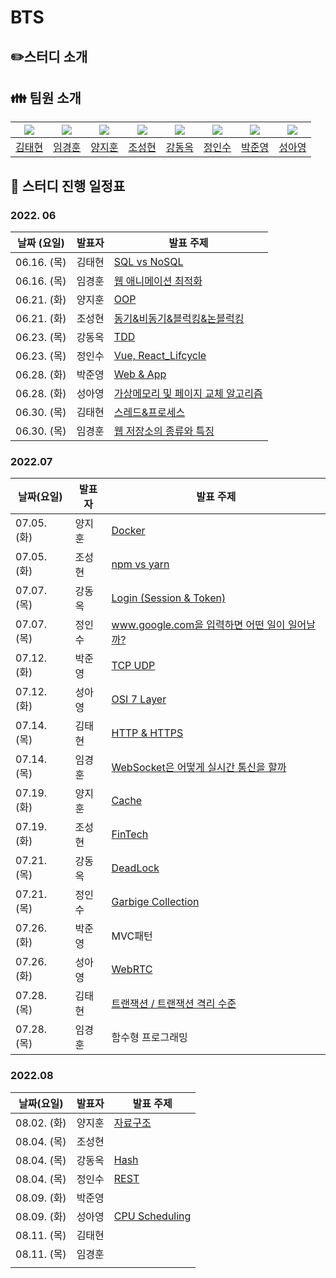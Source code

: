 # BTS

## :pencil2:스터디 소개



## :family: 팀원 소개

| [![](https://avatars.githubusercontent.com/u/87456669?v=4)](https://github.com/xogxog) | [![](https://avatars.githubusercontent.com/u/87609664?v=4)](https://github.com/KyounghoonLim) | [![](https://avatars.githubusercontent.com/u/82459236?v=4)](https://github.com/kkobug) | [![](https://avatars.githubusercontent.com/u/87457031?v=4)](https://github.com/Sungtong1) | [![](https://avatars.githubusercontent.com/u/83068484?v=4)](https://github.com/okdongdong) | [![](https://avatars.githubusercontent.com/u/87456683?v=4)](https://github.com/Jeonginsus) | [![](https://avatars.githubusercontent.com/u/87454934?v=4)](https://github.com/JUNYOUNG31) | [![](https://avatars.githubusercontent.com/u/55776650?v=4)](https://github.com/Sungayoung) |
| :----------------------------------------------------------: | :----------------------------------------------------------: | :----------------------------------------------------------: | :----------------------------------------------------------: | :----------------------------------------------------------: | :----------------------------------------------------------: | :----------------------------------------------------------: | :----------------------------------------------------------: |
|             [김태현](https://github.com/xogxog)              |          [임경훈](https://github.com/KyounghoonLim)          |             [양지훈](https://github.com/kkobug)              |            [조성현](https://github.com/Sungtong1)            |           [강동옥](https://github.com/okdongdong)            |           [정인수](https://github.com/Jeonginsus)            |           [박준영](https://github.com/JUNYOUNG31)            |           [성아영](https://github.com/Sungayoung)            |



## 📅 스터디 진행 일정표

### 2022. 06

| 날짜 (요일) | 발표자 | 발표 주제                                                    |
| ----------- | ------ | ------------------------------------------------------------ |
| 06.16. (목) | 김태현 | [SQL vs NoSQL](https://github.com/kkobug/BTS/blob/main/DataBase/SQL_NoSQL.md) |
| 06.16. (목) | 임경훈 | [웹 애니메이션 최적화](https://github.com/kkobug/BTS/blob/main/FrontEnd/%EC%9B%B9%20%EC%95%A0%EB%8B%88%EB%A9%94%EC%9D%B4%EC%85%98%20%EC%B5%9C%EC%A0%81%ED%99%94/%EC%9B%B9%20%EC%95%A0%EB%8B%88%EB%A9%94%EC%9D%B4%EC%85%98%20%EC%B5%9C%EC%A0%81%ED%99%94.md) |
| 06.21. (화) | 양지훈 | [OOP](https://github.com/kkobug/BTS/tree/main/Programming/OOP) |
| 06.21. (화) | 조성현 | [동기&비동기&블럭킹&논블럭킹](https://github.com/kkobug/BTS/blob/main/FrontEnd/%EB%8F%99%EA%B8%B0%20%26%20%EB%B9%84%EB%8F%99%EA%B8%B0%20%EB%B8%94%EB%9F%AD%ED%82%B9%20%26%20%EB%85%BC%EB%B8%94%EB%9F%AD%ED%82%B9/%EB%8F%99%EA%B8%B0vs%20%EB%B9%84%EB%8F%99%EA%B8%B0.md) |
| 06.23. (목) | 강동옥 | [TDD](https://github.com/kkobug/BTS/tree/main/Programming/TDD/TDD.md) |
| 06.23. (목) | 정인수 | [Vue, React_Lifcycle](https://github.com/kkobug/BTS/tree/main/FrontEnd/Vue%2C%20React%20%EB%9D%BC%EC%9D%B4%ED%94%84%20%EC%82%AC%EC%9D%B4%ED%81%B4) |
| 06.28. (화) | 박준영 | [Web & App](https://github.com/kkobug/BTS/blob/main/FrontEnd/Web%20%26%20App/Web%20%26%20App.md) |
| 06.28. (화) | 성아영 | [가상메모리 및 페이지 교체 알고리즘](https://github.com/kkobug/BTS/tree/main/OperatingSystem/%ED%8E%98%EC%9D%B4%EC%A7%80%20%EA%B5%90%EC%B2%B4%20%EC%95%8C%EA%B3%A0%EB%A6%AC%EC%A6%98) |
| 06.30. (목) | 김태현 | [스레드&프로세스](https://github.com/kkobug/BTS/blob/main/OperatingSystem/%ED%94%84%EB%A1%9C%EC%84%B8%EC%8A%A4%EC%99%80%20%EC%8A%A4%EB%A0%88%EB%93%9C.pdf) |
| 06.30. (목) | 임경훈 | [웹 저장소의 종류와 특징](https://github.com/kkobug/BTS/blob/main/FrontEnd/%EC%9B%B9%20%EC%A0%80%EC%9E%A5%EC%86%8C%EC%9D%98%20%EC%A2%85%EB%A5%98%EC%99%80%20%ED%8A%B9%EC%A7%95/%EC%9B%B9%20%EC%A0%80%EC%9E%A5%EC%86%8C%EC%9D%98%20%EC%A2%85%EB%A5%98%EC%99%80%20%ED%8A%B9%EC%A7%95.md) |



### 2022.07

| 날짜(요일)  | 발표자 | 발표 주제                                                    |
| ----------- | ------ | ------------------------------------------------------------ |
| 07.05. (화) | 양지훈 | [Docker](https://github.com/kkobug/BTS/tree/main/Programming/Docker(container%26vertualization)) |
| 07.05. (화) | 조성현 | [npm vs yarn](https://github.com/kkobug/BTS/blob/main/FrontEnd/npm%20VS%20yarn/npm%20VS%20yarn.md) |
| 07.07. (목) | 강동옥 | [Login (Session & Token)](https://github.com/kkobug/BTS/tree/main/Web/Login/Login.md) |
| 07.07. (목) | 정인수 | [www.google.com을 입력하면 어떤 일이 일어날까?](https://github.com/kkobug/BTS/blob/main/browser/www.google.com%EC%9D%84%20%EA%B2%80%EC%83%89%ED%95%A0%20%EB%95%8C/www%20google%20com%EC%9D%84%20%EA%B2%80%EC%83%89%ED%96%88%EC%9D%84%EB%95%8C%20%EC%9D%BC%EC%96%B4%EB%82%98%EB%8A%94%20%EC%9D%BC%20c78116766290495a8231f4d478b6dffa.md) |
| 07.12. (화) | 박준영 | [TCP UDP](https://github.com/kkobug/BTS/blob/565b3ca34a85f31cd0ebcd2f6552ddf665e66883/Network/TCP%20UDP/TCP%20%20UDP.md) |
| 07.12. (화) | 성아영 | [OSI 7 Layer](https://github.com/kkobug/BTS/tree/main/Network/OSI%207%20Layer) |
| 07.14. (목) | 김태현 | [HTTP & HTTPS](https://github.com/kkobug/BTS/blob/main/Network/HTTP%EC%99%80%20HTTPS/HTTP%EC%99%80%20HTTPS.pdf) |
| 07.14. (목) | 임경훈 | [WebSocket은 어떻게 실시간 통신을 할까](https://github.com/kkobug/BTS/blob/main/Network/WebSocket%EC%9D%80%20%EC%96%B4%EB%96%BB%EA%B2%8C%20%EC%8B%A4%EC%8B%9C%EA%B0%84%20%ED%86%B5%EC%8B%A0%EC%9D%84%20%ED%95%A0%EA%B9%8C/WebSocket%EC%9D%80%20%EC%96%B4%EB%96%BB%EA%B2%8C%20%EC%8B%A4%EC%8B%9C%EA%B0%84%20%ED%86%B5%EC%8B%A0%EC%9D%84%20%ED%95%A0%EA%B9%8C.md) |
| 07.19. (화) | 양지훈 | [Cache](https://github.com/kkobug/BTS/tree/main/Computer%20Science/Cache) |
| 07.19. (화) | 조성현 | [FinTech](https://github.com/kkobug/BTS/tree/main/Tech/FinTech) |
| 07.21. (목) | 강동옥 | [DeadLock](https://github.com/kkobug/BTS/tree/main/OperatingSystem/DeadLock/DeadLock.md) |
| 07.21. (목) | 정인수 | [Garbige Collection](https://github.com/kkobug/BTS/blob/main/Computer%20Science/Garbige%20Collection/%EA%B0%80%EB%B9%84%EC%A7%80%20%EC%BB%AC%EB%A0%89%EC%85%98%20ead037a21e3c46cd8bf277ca7e997bbe.md) |
| 07.26. (화) | 박준영 | MVC패턴                                                      |
| 07.26. (화) | 성아영 | [WebRTC](https://github.com/kkobug/BTS/blob/main/Network/WebRTC/WebRTC%20(Web%20Real-Time%20Communication).md) |
| 07.28. (목) | 김태현 | [트랜잭션 / 트랜잭션 격리 수준](https://github.com/kkobug/BTS/blob/main/DataBase/%ED%8A%B8%EB%9E%9C%EC%9E%AD%EC%85%98_%ED%8A%B8%EB%9E%9C%EC%9E%AD%EC%85%98%EA%B2%A9%EB%A6%AC%EC%88%98%EC%A4%80/%ED%8A%B8%EB%9E%9C%EC%9E%AD%EC%85%98_%ED%8A%B8%EB%9E%9C%EC%9E%AD%EC%85%98%EA%B2%A9%EB%A6%AC%EC%88%98%EC%A4%80.pdf) |
| 07.28. (목) | 임경훈 | 함수형 프로그래밍                                            |



### 2022.08

| 날짜(요일)  | 발표자 | 발표 주제                                                    |
| ----------- | ------ | ------------------------------------------------------------ |
| 08.02. (화) | 양지훈 | [자료구조](https://github.com/kkobug/BTS/tree/main/Computer%20Science/%EC%9E%90%EB%A3%8C%EA%B5%AC%EC%A1%B0) |
| 08.04. (목) | 조성현 |                                                              |
| 08.04. (목) | 강동옥 | [Hash](https://github.com/kkobug/BTS/tree/main/Computer%20Science/Hash) |
| 08.04. (목) | 정인수 | [REST](https://github.com/kkobug/BTS/blob/main/Network/REST/REST.md) |
| 08.09. (화) | 박준영 |                                                              |
| 08.09. (화) | 성아영 | [CPU Scheduling](https://github.com/kkobug/BTS/blob/main/OperatingSystem/CPU%20Scheduling/CPU%20Scheduling.md) |
| 08.11. (목) | 김태현 |                                                              |
| 08.11. (목) | 임경훈 |                                                              |
|             |        |                                                              |